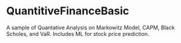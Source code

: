 # QuantitiveFinanceBasic
A sample of Quantative Analysis on Markowitz Model, CAPM,  Black Scholes, and VaR. Includes ML for stock price prediction.
